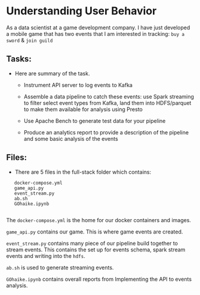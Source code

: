 # Understanding User Behavior

As a data scientist at a game development company. I have just developed a mobile game that has two events that I am interested in tracking: `buy a sword` & `join guild`


## Tasks:

- Here are summary of the task.

    - Instrument API server to log events to Kafka

    - Assemble a data pipeline to catch these events: use Spark streaming to filter
      select event types from Kafka, land them into HDFS/parquet to make them
      available for analysis using Presto

    - Use Apache Bench to generate test data for your pipeline

    - Produce an analytics report to provide a description of the pipeline
      and some basic analysis of the events
  
 ## Files:
 
- There are 5 files in the full-stack folder which contains:

 ```
    docker-compose.yml
    game_api.py
    event_stream.py
    ab.sh
    GOhaike.ipynb
    
  ```  
  
 The `docker-compose.yml` is the home for our docker containers and images.
 
 `game_api.py` contains our game. This is where game events are created.
 
 `event_stream.py` contains many piece of our pipeline build together to stream events. 
 This contains the set up for events schema, spark stream events and writing into the `hdfs`.
 
 `ab.sh` is used to generate streaming events.
 
 `GOhaike.ipynb` contains overall reports from Implementing the API to events analysis.


